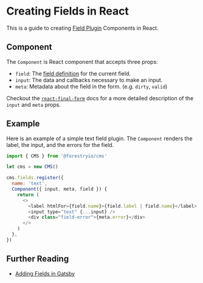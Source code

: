 # Creating Fields in React

This is a guide to creating [Field Plugin](../concepts/field-plugins.md) Components in React.

## Component

The `Component` is React component that accepts three props:

- `field`: The [field definition](../concepts/forms.md#field-definitions) for the current field.
- `input`: The data and callbacks necessary to make an input.
- `meta`: Metadata about the field in the form. (e.g. `dirty`, `valid`)

Checkout the [`react-final-form`](https://github.com/final-form/react-final-form#fieldrenderprops) docs for a more detailed description of the `input` and `meta` props.

## Example

Here is an example of a simple text field plugin. The `Component` renders the label, the input, and the errors for the field.

```javascript
import { CMS } from '@forestryio/cms'

let cms = new CMS()

cms.fields.register({
  name: 'text',
  Component({ input, meta, field }) {
    return (
      <>
        <label htmlFor={field.name}>{field.label | field.name}</label>
        <input type="text" {...input} />
        <div class="field-error">{meta.error}</div>
      </>
    )
  },
})
```

## Further Reading

- [Adding Fields in Gatsby](../gatsby/custom-field-plugins.md)
